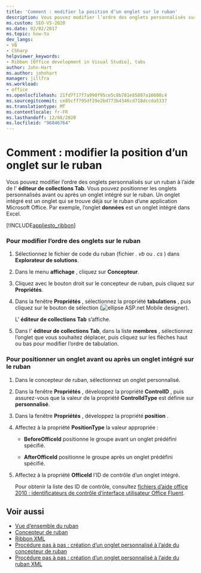 ```yaml
---
title: 'Comment : modifier la position d’un onglet sur le ruban'
description: Vous pouvez modifier l’ordre des onglets personnalisés sur un ruban et positionner les onglets personnalisés avant ou après un onglet intégré du ruban à l’aide de l’éditeur de collections Tab.
ms.custom: SEO-VS-2020
ms.date: 02/02/2017
ms.topic: how-to
dev_langs:
- VB
- CSharp
helpviewer_keywords:
- Ribbon [Office development in Visual Studio], tabs
author: John-Hart
ms.author: johnhart
manager: jillfra
ms.workload:
- office
ms.openlocfilehash: 21fd7f17f7a990f95ce5c8b781e85807a10608c4
ms.sourcegitcommit: ce85cff795df29e2bd773b4346cd718dccda5337
ms.translationtype: MT
ms.contentlocale: fr-FR
ms.lasthandoff: 12/08/2020
ms.locfileid: "96846764"
---
```

# <a name="how-to-change-the-position-of-a-tab-on-the-ribbon"></a>Comment : modifier la position d’un onglet sur le ruban
  Vous pouvez modifier l’ordre des onglets personnalisés sur un ruban à l’aide de l' **éditeur de collections Tab**. Vous pouvez positionner les onglets personnalisés avant ou après un onglet intégré sur le ruban. Un onglet intégré est un onglet qui se trouve déjà sur le ruban d’une application Microsoft Office. Par exemple, l’onglet **données** est un onglet intégré dans Excel.

 [!INCLUDE[appliesto_ribbon](../vsto/includes/appliesto-ribbon-md.md)]

### <a name="to-change-the-order-of-tabs-on-the-ribbon"></a>Pour modifier l’ordre des onglets sur le ruban

1. Sélectionnez le fichier de code du ruban (fichier *. vb* ou *. cs* ) dans **Explorateur de solutions**.

2. Dans le menu **affichage** , cliquez sur **Concepteur**.

3. Cliquez avec le bouton droit sur le concepteur de ruban, puis cliquez sur **Propriétés**.

4. Dans la fenêtre **Propriétés** , sélectionnez la propriété **tabulations** , puis cliquez sur le bouton de sélection (![ellipse ASP.net Mobile designer](../sharepoint/media/mwellipsis.gif "Bouton de sélection du concepteur ASP.NET mobile")).

     L' **éditeur de collections Tab** s’affiche.

5. Dans l' **éditeur de collections Tab**, dans la liste **membres** , sélectionnez l’onglet que vous souhaitez déplacer, puis cliquez sur les flèches haut ou bas pour modifier l’ordre de tabulation.

### <a name="to-position-a-tab-before-or-after-a-built-in-tab-on-the-ribbon"></a>Pour positionner un onglet avant ou après un onglet intégré sur le ruban

1. Dans le concepteur de ruban, sélectionnez un onglet personnalisé.

2. Dans la fenêtre **Propriétés** , développez la propriété **ControlID** , puis assurez-vous que la valeur de la propriété **ControlIdType** est définie sur **personnalisé**.

3. Dans la fenêtre **Propriétés** , développez la propriété **position** .

4. Affectez à la propriété **PositionType** la valeur appropriée :

    - **BeforeOfficeId** positionne le groupe avant un onglet prédéfini spécifié.

    - **AfterOfficeId** positionne le groupe après un onglet prédéfini spécifié.

5. Affectez à la propriété **OfficeId** l’ID de contrôle d’un onglet intégré.

     Pour obtenir la liste des ID de contrôle, consultez [fichiers d’aide office 2010 : identificateurs de contrôle d’interface utilisateur Office Fluent](https://www.microsoft.com/download/details.aspx?id=6627).

## <a name="see-also"></a>Voir aussi
- [Vue d’ensemble du ruban](../vsto/ribbon-overview.md)
- [Concepteur de ruban](../vsto/ribbon-designer.md)
- [Ribbon XML](../vsto/ribbon-xml.md)
- [Procédure pas à pas : création d’un onglet personnalisé à l’aide du concepteur de ruban](../vsto/walkthrough-creating-a-custom-tab-by-using-the-ribbon-designer.md)
- [Procédure pas à pas : création d’un onglet personnalisé à l’aide du ruban XML](../vsto/walkthrough-creating-a-custom-tab-by-using-ribbon-xml.md)
